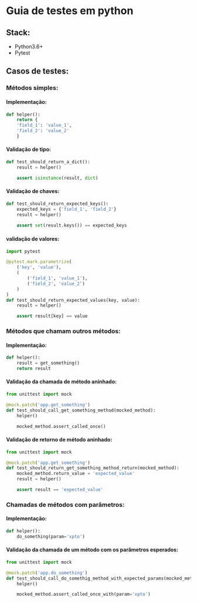 # Guia de testes em python

## Stack:
* Python3.6+
* Pytest


## Casos de testes:

### Métodos simples:

#### Implementação: 
```python
def helper():
    return {
	'field_1': 'value_1',
	'field_2': 'value_2'
    }
```


#### Validação de tipo:
```python
def test_should_return_a_dict():
    result = helper()

    assert isinstance(result, dict)
```

#### Validação de chaves:
```python
def test_should_return_expected_keys():
    expected_keys = {'field_1', 'field_2'}
    result = helper()
    
    assert set(result.keys()) == expected_keys
```

#### validação de valores:
```python
import pytest

@pytest.mark.parametrize(
    ('key', 'value'),
    (
        ('field_1', 'value_1'),
        ('field_2', 'value_2')
    )
)
def test_should_return_expected_values(key, value):
    result = helper()

    assert result[key] == value
```

### Métodos que chamam outros métodos:

#### Implementação:
```python
def helper():
    result = get_something()
    return result

```

#### Validação da chamada de método aninhado:
```python
from unittest import mock

@mock.patch('app.get_something')
def test_should_call_get_something_method(mocked_method):
    helper()

    mocked_method.assert_called_once()
```

#### Validação de retorno de método aninhado:
```python
from unittest import mock

@mock.patch('app.get_something')
def test_should_return_get_something_method_return(mocked_method):
    mocked_method.return_value = 'expected_value'
    result = helper()

    assert result == 'expected_value'
```

### Chamadas de métodos com parâmetros:

#### Implementação:
```python
def helper():
    do_something(param='xpto')
```

#### Validação da chamada de um método com os parâmetros esperados:
```python
from unittest import mock

@mock.patch('app.do_something')
def test_should_call_do_somethig_method_with_expected_params(mocked_method):
    helper()

    mocked_method.assert_called_once_with(param='xpto')
```